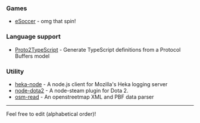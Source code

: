 ### Games
* [eSoccer](http://www.esoccer.me) - omg that spin!

### Language support
* [Proto2TypeScript](https://github.com/SINTEF-9012/Proto2TypeScript) - Generate TypeScript definitions from a Protocol Buffers model

### Utility
* [heka-node](https://github.com/mozilla-services/heka-node) - A node.js client for Mozilla's Heka logging server
* [node-dota2](https://github.com/seishun/node-dota2) - A node-steam plugin for Dota 2.
* [osm-read](https://github.com/marook/osm-read) - An openstreetmap XML and PBF data parser

<hr />
Feel free to edit (alphabetical order)!